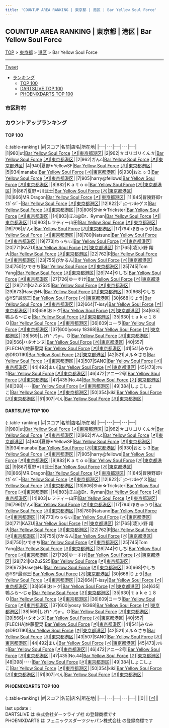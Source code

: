 ```yaml
---
title: 'COUNTUP AREA RANKING | 東京都 | 港区 | Bar Yellow Soul Force'
---
```

## COUNTUP AREA RANKING | 東京都 | 港区 | Bar Yellow Soul Force

[TOP](/darts/rank/) > [東京都](/darts/rank/東京都/) > [港区](/darts/rank/東京都/港区/) > Bar Yellow Soul Force

___

<a href="https://twitter.com/share?ref_src=twsrc%5Etfw" data-text="COUNTUP AREA RANKING | 東京都港区Bar Yellow Soul Force" class="twitter-share-button" data-hashtags="DARTSLIVE,PHOENIXDARTS,darts,ダーツ" data-show-count="false">Tweet</a>

* [ランキング](#カウントアップランキング)
    * [TOP 100](#top-100)
    * [DARTSLIVE TOP 100](#dartslive-top-100)
    * [PHOENIXDARTS TOP 100](#phoenixdarts-top-100)

### 市区町村

<ul>

</ul>

### カウントアップランキング

#### TOP 100



{:.table-ranking}
|#|スコア|名前|店名|所在地|
|---|---|---|---|---|
|1|980|<span class="rank-name-dl">ut</span>|<a href="/darts/rank/shops/f25f92408810e06f58d385ea46352d8f.html">Bar Yellow Soul Force</a> <a href="https://search.dartslive.com/jp/shop/f25f92408810e06f58d385ea46352d8f">[↗]</a>|<a href="/darts/rank/東京都/港区">東京都港区</a>|
|2|962|<span class="rank-name-dl">☆ゴリゴリくん☆</span>|<a href="/darts/rank/shops/f25f92408810e06f58d385ea46352d8f.html">Bar Yellow Soul Force</a> <a href="https://search.dartslive.com/jp/shop/f25f92408810e06f58d385ea46352d8f">[↗]</a>|<a href="/darts/rank/東京都/港区">東京都港区</a>|
|2|962|<span class="rank-name-dl">ガんc</span>|<a href="/darts/rank/shops/f25f92408810e06f58d385ea46352d8f.html">Bar Yellow Soul Force</a> <a href="https://search.dartslive.com/jp/shop/f25f92408810e06f58d385ea46352d8f">[↗]</a>|<a href="/darts/rank/東京都/港区">東京都港区</a>|
|4|940|<span class="rank-name-dl">夏野✴︎YellowSF</span>|<a href="/darts/rank/shops/f25f92408810e06f58d385ea46352d8f.html">Bar Yellow Soul Force</a> <a href="https://search.dartslive.com/jp/shop/f25f92408810e06f58d385ea46352d8f">[↗]</a>|<a href="/darts/rank/東京都/港区">東京都港区</a>|
|5|934|<span class="rank-name-dl">manabu</span>|<a href="/darts/rank/shops/f25f92408810e06f58d385ea46352d8f.html">Bar Yellow Soul Force</a> <a href="https://search.dartslive.com/jp/shop/f25f92408810e06f58d385ea46352d8f">[↗]</a>|<a href="/darts/rank/東京都/港区">東京都港区</a>|
|6|930|<span class="rank-name-dl">おとぅ:3</span>|<a href="/darts/rank/shops/f25f92408810e06f58d385ea46352d8f.html">Bar Yellow Soul Force</a> <a href="https://search.dartslive.com/jp/shop/f25f92408810e06f58d385ea46352d8f">[↗]</a>|<a href="/darts/rank/東京都/港区">東京都港区</a>|
|7|905|<span class="rank-name-dl">harry@fellows</span>|<a href="/darts/rank/shops/f25f92408810e06f58d385ea46352d8f.html">Bar Yellow Soul Force</a> <a href="https://search.dartslive.com/jp/shop/f25f92408810e06f58d385ea46352d8f">[↗]</a>|<a href="/darts/rank/東京都/港区">東京都港区</a>|
|8|882|<span class="rank-name-dl">Ｋａｔｏｏ</span>|<a href="/darts/rank/shops/f25f92408810e06f58d385ea46352d8f.html">Bar Yellow Soul Force</a> <a href="https://search.dartslive.com/jp/shop/f25f92408810e06f58d385ea46352d8f">[↗]</a>|<a href="/darts/rank/東京都/港区">東京都港区</a>|
|9|867|<span class="rank-name-dl">夏野✴︎川武士</span>|<a href="/darts/rank/shops/f25f92408810e06f58d385ea46352d8f.html">Bar Yellow Soul Force</a> <a href="https://search.dartslive.com/jp/shop/f25f92408810e06f58d385ea46352d8f">[↗]</a>|<a href="/darts/rank/東京都/港区">東京都港区</a>|
|10|866|<span class="rank-name-dl">MR.Dragon</span>|<a href="/darts/rank/shops/f25f92408810e06f58d385ea46352d8f.html">Bar Yellow Soul Force</a> <a href="https://search.dartslive.com/jp/shop/f25f92408810e06f58d385ea46352d8f">[↗]</a>|<a href="/darts/rank/東京都/港区">東京都港区</a>|
|11|845|<span class="rank-name-dl">冒険野郎ﾏｸｶﾞｲﾊﾞｰ</span>|<a href="/darts/rank/shops/f25f92408810e06f58d385ea46352d8f.html">Bar Yellow Soul Force</a> <a href="https://search.dartslive.com/jp/shop/f25f92408810e06f58d385ea46352d8f">[↗]</a>|<a href="/darts/rank/東京都/港区">東京都港区</a>|
|12|822|<span class="rank-name-dl">ｼﾞｮﾆｰﾔﾝdeゲス</span>|<a href="/darts/rank/shops/f25f92408810e06f58d385ea46352d8f.html">Bar Yellow Soul Force</a> <a href="https://search.dartslive.com/jp/shop/f25f92408810e06f58d385ea46352d8f">[↗]</a>|<a href="/darts/rank/東京都/港区">東京都港区</a>|
|13|806|<span class="rank-name-dl">Shin☆Trickster</span>|<a href="/darts/rank/shops/f25f92408810e06f58d385ea46352d8f.html">Bar Yellow Soul Force</a> <a href="https://search.dartslive.com/jp/shop/f25f92408810e06f58d385ea46352d8f">[↗]</a>|<a href="/darts/rank/東京都/港区">東京都港区</a>|
|14|803|<span class="rank-name-dl">ぼぶ@Dr．Ryman</span>|<a href="/darts/rank/shops/f25f92408810e06f58d385ea46352d8f.html">Bar Yellow Soul Force</a> <a href="https://search.dartslive.com/jp/shop/f25f92408810e06f58d385ea46352d8f">[↗]</a>|<a href="/darts/rank/東京都/港区">東京都港区</a>|
|14|803|<span class="rank-name-dl">レフティー山田</span>|<a href="/darts/rank/shops/f25f92408810e06f58d385ea46352d8f.html">Bar Yellow Soul Force</a> <a href="https://search.dartslive.com/jp/shop/f25f92408810e06f58d385ea46352d8f">[↗]</a>|<a href="/darts/rank/東京都/港区">東京都港区</a>|
|16|796|<span class="rank-name-dl">がんc</span>|<a href="/darts/rank/shops/f25f92408810e06f58d385ea46352d8f.html">Bar Yellow Soul Force</a> <a href="https://search.dartslive.com/jp/shop/f25f92408810e06f58d385ea46352d8f">[↗]</a>|<a href="/darts/rank/東京都/港区">東京都港区</a>|
|17|794|<span class="rank-name-dl">τβきゅうり</span>|<a href="/darts/rank/shops/f25f92408810e06f58d385ea46352d8f.html">Bar Yellow Soul Force</a> <a href="https://search.dartslive.com/jp/shop/f25f92408810e06f58d385ea46352d8f">[↗]</a>|<a href="/darts/rank/東京都/港区">東京都港区</a>|
|18|780|<span class="rank-name-dl">Natsuno</span>|<a href="/darts/rank/shops/f25f92408810e06f58d385ea46352d8f.html">Bar Yellow Soul Force</a> <a href="https://search.dartslive.com/jp/shop/f25f92408810e06f58d385ea46352d8f">[↗]</a>|<a href="/darts/rank/東京都/港区">東京都港区</a>|
|19|773|<span class="rank-name-dl">わっちぃ</span>|<a href="/darts/rank/shops/f25f92408810e06f58d385ea46352d8f.html">Bar Yellow Soul Force</a> <a href="https://search.dartslive.com/jp/shop/f25f92408810e06f58d385ea46352d8f">[↗]</a>|<a href="/darts/rank/東京都/港区">東京都港区</a>|
|20|771|<span class="rank-name-dl">KAZU</span>|<a href="/darts/rank/shops/f25f92408810e06f58d385ea46352d8f.html">Bar Yellow Soul Force</a> <a href="https://search.dartslive.com/jp/shop/f25f92408810e06f58d385ea46352d8f">[↗]</a>|<a href="/darts/rank/東京都/港区">東京都港区</a>|
|21|765|<span class="rank-name-dl">[凌]小野 翔大</span>|<a href="/darts/rank/shops/f25f92408810e06f58d385ea46352d8f.html">Bar Yellow Soul Force</a> <a href="https://search.dartslive.com/jp/shop/f25f92408810e06f58d385ea46352d8f">[↗]</a>|<a href="/darts/rank/東京都/港区">東京都港区</a>|
|22|762|<span class="rank-name-dl">R</span>|<a href="/darts/rank/shops/f25f92408810e06f58d385ea46352d8f.html">Bar Yellow Soul Force</a> <a href="https://search.dartslive.com/jp/shop/f25f92408810e06f58d385ea46352d8f">[↗]</a>|<a href="/darts/rank/東京都/港区">東京都港区</a>|
|23|755|<span class="rank-name-dl">ぴかるん</span>|<a href="/darts/rank/shops/f25f92408810e06f58d385ea46352d8f.html">Bar Yellow Soul Force</a> <a href="https://search.dartslive.com/jp/shop/f25f92408810e06f58d385ea46352d8f">[↗]</a>|<a href="/darts/rank/東京都/港区">東京都港区</a>|
|24|750|<span class="rank-name-dl">ひできち</span>|<a href="/darts/rank/shops/f25f92408810e06f58d385ea46352d8f.html">Bar Yellow Soul Force</a> <a href="https://search.dartslive.com/jp/shop/f25f92408810e06f58d385ea46352d8f">[↗]</a>|<a href="/darts/rank/東京都/港区">東京都港区</a>|
|25|745|<span class="rank-name-dl">Tom Yang</span>|<a href="/darts/rank/shops/f25f92408810e06f58d385ea46352d8f.html">Bar Yellow Soul Force</a> <a href="https://search.dartslive.com/jp/shop/f25f92408810e06f58d385ea46352d8f">[↗]</a>|<a href="/darts/rank/東京都/港区">東京都港区</a>|
|26|744|<span class="rank-name-dl">やしち</span>|<a href="/darts/rank/shops/f25f92408810e06f58d385ea46352d8f.html">Bar Yellow Soul Force</a> <a href="https://search.dartslive.com/jp/shop/f25f92408810e06f58d385ea46352d8f">[↗]</a>|<a href="/darts/rank/東京都/港区">東京都港区</a>|
|27|726|<span class="rank-name-dl">ゆーすけ</span>|<a href="/darts/rank/shops/f25f92408810e06f58d385ea46352d8f.html">Bar Yellow Soul Force</a> <a href="https://search.dartslive.com/jp/shop/f25f92408810e06f58d385ea46352d8f">[↗]</a>|<a href="/darts/rank/東京都/港区">東京都港区</a>|
|28|721|<span class="rank-name-dl">KaZu2525</span>|<a href="/darts/rank/shops/f25f92408810e06f58d385ea46352d8f.html">Bar Yellow Soul Force</a> <a href="https://search.dartslive.com/jp/shop/f25f92408810e06f58d385ea46352d8f">[↗]</a>|<a href="/darts/rank/東京都/港区">東京都港区</a>|
|29|673|<span class="rank-name-dl">Hase@HJ</span>|<a href="/darts/rank/shops/f25f92408810e06f58d385ea46352d8f.html">Bar Yellow Soul Force</a> <a href="https://search.dartslive.com/jp/shop/f25f92408810e06f58d385ea46352d8f">[↗]</a>|<a href="/darts/rank/東京都/港区">東京都港区</a>|
|30|668|<span class="rank-name-dl">やしち@YSF最弱王</span>|<a href="/darts/rank/shops/f25f92408810e06f58d385ea46352d8f.html">Bar Yellow Soul Force</a> <a href="https://search.dartslive.com/jp/shop/f25f92408810e06f58d385ea46352d8f">[↗]</a>|<a href="/darts/rank/東京都/港区">東京都港区</a>|
|30|668|<span class="rank-name-dl">りょう</span>|<a href="/darts/rank/shops/f25f92408810e06f58d385ea46352d8f.html">Bar Yellow Soul Force</a> <a href="https://search.dartslive.com/jp/shop/f25f92408810e06f58d385ea46352d8f">[↗]</a>|<a href="/darts/rank/東京都/港区">東京都港区</a>|
|32|664|<span class="rank-name-dl">T-issy</span>|<a href="/darts/rank/shops/f25f92408810e06f58d385ea46352d8f.html">Bar Yellow Soul Force</a> <a href="https://search.dartslive.com/jp/shop/f25f92408810e06f58d385ea46352d8f">[↗]</a>|<a href="/darts/rank/東京都/港区">東京都港区</a>|
|33|658|<span class="rank-name-dl">おトク</span>|<a href="/darts/rank/shops/f25f92408810e06f58d385ea46352d8f.html">Bar Yellow Soul Force</a> <a href="https://search.dartslive.com/jp/shop/f25f92408810e06f58d385ea46352d8f">[↗]</a>|<a href="/darts/rank/東京都/港区">東京都港区</a>|
|34|635|<span class="rank-name-dl">鴨ふら～じゅ</span>|<a href="/darts/rank/shops/f25f92408810e06f58d385ea46352d8f.html">Bar Yellow Soul Force</a> <a href="https://search.dartslive.com/jp/shop/f25f92408810e06f58d385ea46352d8f">[↗]</a>|<a href="/darts/rank/東京都/港区">東京都港区</a>|
|35|630|<span class="rank-name-dl">ｔａｋｅ１８０</span>|<a href="/darts/rank/shops/f25f92408810e06f58d385ea46352d8f.html">Bar Yellow Soul Force</a> <a href="https://search.dartslive.com/jp/shop/f25f92408810e06f58d385ea46352d8f">[↗]</a>|<a href="/darts/rank/東京都/港区">東京都港区</a>|
|36|609|<span class="rank-name-dl">コーラ</span>|<a href="/darts/rank/shops/f25f92408810e06f58d385ea46352d8f.html">Bar Yellow Soul Force</a> <a href="https://search.dartslive.com/jp/shop/f25f92408810e06f58d385ea46352d8f">[↗]</a>|<a href="/darts/rank/東京都/港区">東京都港区</a>|
|37|600|<span class="rank-name-dl">yossy 18368</span>|<a href="/darts/rank/shops/f25f92408810e06f58d385ea46352d8f.html">Bar Yellow Soul Force</a> <a href="https://search.dartslive.com/jp/shop/f25f92408810e06f58d385ea46352d8f">[↗]</a>|<a href="/darts/rank/東京都/港区">東京都港区</a>|
|38|569|<span class="rank-name-dl">しげ(^ .^)y-。○</span>|<a href="/darts/rank/shops/f25f92408810e06f58d385ea46352d8f.html">Bar Yellow Soul Force</a> <a href="https://search.dartslive.com/jp/shop/f25f92408810e06f58d385ea46352d8f">[↗]</a>|<a href="/darts/rank/東京都/港区">東京都港区</a>|
|39|566|<span class="rank-name-dl">ハタオンヌ</span>|<a href="/darts/rank/shops/f25f92408810e06f58d385ea46352d8f.html">Bar Yellow Soul Force</a> <a href="https://search.dartslive.com/jp/shop/f25f92408810e06f58d385ea46352d8f">[↗]</a>|<a href="/darts/rank/東京都/港区">東京都港区</a>|
|40|557|<span class="rank-name-dl">[FLECHA]佐藤聖晃</span>|<a href="/darts/rank/shops/f25f92408810e06f58d385ea46352d8f.html">Bar Yellow Soul Force</a> <a href="https://search.dartslive.com/jp/shop/f25f92408810e06f58d385ea46352d8f">[↗]</a>|<a href="/darts/rank/東京都/港区">東京都港区</a>|
|41|541|<span class="rank-name-dl">みなみ@DROTIKI</span>|<a href="/darts/rank/shops/f25f92408810e06f58d385ea46352d8f.html">Bar Yellow Soul Force</a> <a href="https://search.dartslive.com/jp/shop/f25f92408810e06f58d385ea46352d8f">[↗]</a>|<a href="/darts/rank/東京都/港区">東京都港区</a>|
|42|521|<span class="rank-name-dl">メル☆さち</span>|<a href="/darts/rank/shops/f25f92408810e06f58d385ea46352d8f.html">Bar Yellow Soul Force</a> <a href="https://search.dartslive.com/jp/shop/f25f92408810e06f58d385ea46352d8f">[↗]</a>|<a href="/darts/rank/東京都/港区">東京都港区</a>|
|43|507|<span class="rank-name-dl">SANO</span>|<a href="/darts/rank/shops/f25f92408810e06f58d385ea46352d8f.html">Bar Yellow Soul Force</a> <a href="https://search.dartslive.com/jp/shop/f25f92408810e06f58d385ea46352d8f">[↗]</a>|<a href="/darts/rank/東京都/港区">東京都港区</a>|
|44|492|<span class="rank-name-dl">まい</span>|<a href="/darts/rank/shops/f25f92408810e06f58d385ea46352d8f.html">Bar Yellow Soul Force</a> <a href="https://search.dartslive.com/jp/shop/f25f92408810e06f58d385ea46352d8f">[↗]</a>|<a href="/darts/rank/東京都/港区">東京都港区</a>|
|45|473|<span class="rank-name-dl">ﾌｧﾙｺ</span>|<a href="/darts/rank/shops/f25f92408810e06f58d385ea46352d8f.html">Bar Yellow Soul Force</a> <a href="https://search.dartslive.com/jp/shop/f25f92408810e06f58d385ea46352d8f">[↗]</a>|<a href="/darts/rank/東京都/港区">東京都港区</a>|
|46|472|<span class="rank-name-dl">アニー2号</span>|<a href="/darts/rank/shops/f25f92408810e06f58d385ea46352d8f.html">Bar Yellow Soul Force</a> <a href="https://search.dartslive.com/jp/shop/f25f92408810e06f58d385ea46352d8f">[↗]</a>|<a href="/darts/rank/東京都/港区">東京都港区</a>|
|47|435|<span class="rank-name-dl">No.44</span>|<a href="/darts/rank/shops/f25f92408810e06f58d385ea46352d8f.html">Bar Yellow Soul Force</a> <a href="https://search.dartslive.com/jp/shop/f25f92408810e06f58d385ea46352d8f">[↗]</a>|<a href="/darts/rank/東京都/港区">東京都港区</a>|
|48|398|<span class="rank-name-dl">----</span>|<a href="/darts/rank/shops/f25f92408810e06f58d385ea46352d8f.html">Bar Yellow Soul Force</a> <a href="https://search.dartslive.com/jp/shop/f25f92408810e06f58d385ea46352d8f">[↗]</a>|<a href="/darts/rank/東京都/港区">東京都港区</a>|
|49|384|<span class="rank-name-dl">しょこしょこ</span>|<a href="/darts/rank/shops/f25f92408810e06f58d385ea46352d8f.html">Bar Yellow Soul Force</a> <a href="https://search.dartslive.com/jp/shop/f25f92408810e06f58d385ea46352d8f">[↗]</a>|<a href="/darts/rank/東京都/港区">東京都港区</a>|
|50|354|<span class="rank-name-dl">kiki</span>|<a href="/darts/rank/shops/f25f92408810e06f58d385ea46352d8f.html">Bar Yellow Soul Force</a> <a href="https://search.dartslive.com/jp/shop/f25f92408810e06f58d385ea46352d8f">[↗]</a>|<a href="/darts/rank/東京都/港区">東京都港区</a>|
|51|307|<span class="rank-name-dl">ぺん</span>|<a href="/darts/rank/shops/f25f92408810e06f58d385ea46352d8f.html">Bar Yellow Soul Force</a> <a href="https://search.dartslive.com/jp/shop/f25f92408810e06f58d385ea46352d8f">[↗]</a>|<a href="/darts/rank/東京都/港区">東京都港区</a>|


#### DARTSLIVE TOP 100



{:.table-ranking}
|#|スコア|名前|店名|所在地|
|---|---|---|---|---|
|1|980|<span class="rank-name-dl">ut</span>|<a href="/darts/rank/shops/f25f92408810e06f58d385ea46352d8f.html">Bar Yellow Soul Force</a> <a href="https://search.dartslive.com/jp/shop/f25f92408810e06f58d385ea46352d8f">[↗]</a>|<a href="/darts/rank/東京都/港区">東京都港区</a>|
|2|962|<span class="rank-name-dl">☆ゴリゴリくん☆</span>|<a href="/darts/rank/shops/f25f92408810e06f58d385ea46352d8f.html">Bar Yellow Soul Force</a> <a href="https://search.dartslive.com/jp/shop/f25f92408810e06f58d385ea46352d8f">[↗]</a>|<a href="/darts/rank/東京都/港区">東京都港区</a>|
|2|962|<span class="rank-name-dl">ガんc</span>|<a href="/darts/rank/shops/f25f92408810e06f58d385ea46352d8f.html">Bar Yellow Soul Force</a> <a href="https://search.dartslive.com/jp/shop/f25f92408810e06f58d385ea46352d8f">[↗]</a>|<a href="/darts/rank/東京都/港区">東京都港区</a>|
|4|940|<span class="rank-name-dl">夏野✴︎YellowSF</span>|<a href="/darts/rank/shops/f25f92408810e06f58d385ea46352d8f.html">Bar Yellow Soul Force</a> <a href="https://search.dartslive.com/jp/shop/f25f92408810e06f58d385ea46352d8f">[↗]</a>|<a href="/darts/rank/東京都/港区">東京都港区</a>|
|5|934|<span class="rank-name-dl">manabu</span>|<a href="/darts/rank/shops/f25f92408810e06f58d385ea46352d8f.html">Bar Yellow Soul Force</a> <a href="https://search.dartslive.com/jp/shop/f25f92408810e06f58d385ea46352d8f">[↗]</a>|<a href="/darts/rank/東京都/港区">東京都港区</a>|
|6|930|<span class="rank-name-dl">おとぅ:3</span>|<a href="/darts/rank/shops/f25f92408810e06f58d385ea46352d8f.html">Bar Yellow Soul Force</a> <a href="https://search.dartslive.com/jp/shop/f25f92408810e06f58d385ea46352d8f">[↗]</a>|<a href="/darts/rank/東京都/港区">東京都港区</a>|
|7|905|<span class="rank-name-dl">harry@fellows</span>|<a href="/darts/rank/shops/f25f92408810e06f58d385ea46352d8f.html">Bar Yellow Soul Force</a> <a href="https://search.dartslive.com/jp/shop/f25f92408810e06f58d385ea46352d8f">[↗]</a>|<a href="/darts/rank/東京都/港区">東京都港区</a>|
|8|882|<span class="rank-name-dl">Ｋａｔｏｏ</span>|<a href="/darts/rank/shops/f25f92408810e06f58d385ea46352d8f.html">Bar Yellow Soul Force</a> <a href="https://search.dartslive.com/jp/shop/f25f92408810e06f58d385ea46352d8f">[↗]</a>|<a href="/darts/rank/東京都/港区">東京都港区</a>|
|9|867|<span class="rank-name-dl">夏野✴︎川武士</span>|<a href="/darts/rank/shops/f25f92408810e06f58d385ea46352d8f.html">Bar Yellow Soul Force</a> <a href="https://search.dartslive.com/jp/shop/f25f92408810e06f58d385ea46352d8f">[↗]</a>|<a href="/darts/rank/東京都/港区">東京都港区</a>|
|10|866|<span class="rank-name-dl">MR.Dragon</span>|<a href="/darts/rank/shops/f25f92408810e06f58d385ea46352d8f.html">Bar Yellow Soul Force</a> <a href="https://search.dartslive.com/jp/shop/f25f92408810e06f58d385ea46352d8f">[↗]</a>|<a href="/darts/rank/東京都/港区">東京都港区</a>|
|11|845|<span class="rank-name-dl">冒険野郎ﾏｸｶﾞｲﾊﾞｰ</span>|<a href="/darts/rank/shops/f25f92408810e06f58d385ea46352d8f.html">Bar Yellow Soul Force</a> <a href="https://search.dartslive.com/jp/shop/f25f92408810e06f58d385ea46352d8f">[↗]</a>|<a href="/darts/rank/東京都/港区">東京都港区</a>|
|12|822|<span class="rank-name-dl">ｼﾞｮﾆｰﾔﾝdeゲス</span>|<a href="/darts/rank/shops/f25f92408810e06f58d385ea46352d8f.html">Bar Yellow Soul Force</a> <a href="https://search.dartslive.com/jp/shop/f25f92408810e06f58d385ea46352d8f">[↗]</a>|<a href="/darts/rank/東京都/港区">東京都港区</a>|
|13|806|<span class="rank-name-dl">Shin☆Trickster</span>|<a href="/darts/rank/shops/f25f92408810e06f58d385ea46352d8f.html">Bar Yellow Soul Force</a> <a href="https://search.dartslive.com/jp/shop/f25f92408810e06f58d385ea46352d8f">[↗]</a>|<a href="/darts/rank/東京都/港区">東京都港区</a>|
|14|803|<span class="rank-name-dl">ぼぶ@Dr．Ryman</span>|<a href="/darts/rank/shops/f25f92408810e06f58d385ea46352d8f.html">Bar Yellow Soul Force</a> <a href="https://search.dartslive.com/jp/shop/f25f92408810e06f58d385ea46352d8f">[↗]</a>|<a href="/darts/rank/東京都/港区">東京都港区</a>|
|14|803|<span class="rank-name-dl">レフティー山田</span>|<a href="/darts/rank/shops/f25f92408810e06f58d385ea46352d8f.html">Bar Yellow Soul Force</a> <a href="https://search.dartslive.com/jp/shop/f25f92408810e06f58d385ea46352d8f">[↗]</a>|<a href="/darts/rank/東京都/港区">東京都港区</a>|
|16|796|<span class="rank-name-dl">がんc</span>|<a href="/darts/rank/shops/f25f92408810e06f58d385ea46352d8f.html">Bar Yellow Soul Force</a> <a href="https://search.dartslive.com/jp/shop/f25f92408810e06f58d385ea46352d8f">[↗]</a>|<a href="/darts/rank/東京都/港区">東京都港区</a>|
|17|794|<span class="rank-name-dl">τβきゅうり</span>|<a href="/darts/rank/shops/f25f92408810e06f58d385ea46352d8f.html">Bar Yellow Soul Force</a> <a href="https://search.dartslive.com/jp/shop/f25f92408810e06f58d385ea46352d8f">[↗]</a>|<a href="/darts/rank/東京都/港区">東京都港区</a>|
|18|780|<span class="rank-name-dl">Natsuno</span>|<a href="/darts/rank/shops/f25f92408810e06f58d385ea46352d8f.html">Bar Yellow Soul Force</a> <a href="https://search.dartslive.com/jp/shop/f25f92408810e06f58d385ea46352d8f">[↗]</a>|<a href="/darts/rank/東京都/港区">東京都港区</a>|
|19|773|<span class="rank-name-dl">わっちぃ</span>|<a href="/darts/rank/shops/f25f92408810e06f58d385ea46352d8f.html">Bar Yellow Soul Force</a> <a href="https://search.dartslive.com/jp/shop/f25f92408810e06f58d385ea46352d8f">[↗]</a>|<a href="/darts/rank/東京都/港区">東京都港区</a>|
|20|771|<span class="rank-name-dl">KAZU</span>|<a href="/darts/rank/shops/f25f92408810e06f58d385ea46352d8f.html">Bar Yellow Soul Force</a> <a href="https://search.dartslive.com/jp/shop/f25f92408810e06f58d385ea46352d8f">[↗]</a>|<a href="/darts/rank/東京都/港区">東京都港区</a>|
|21|765|<span class="rank-name-dl">[凌]小野 翔大</span>|<a href="/darts/rank/shops/f25f92408810e06f58d385ea46352d8f.html">Bar Yellow Soul Force</a> <a href="https://search.dartslive.com/jp/shop/f25f92408810e06f58d385ea46352d8f">[↗]</a>|<a href="/darts/rank/東京都/港区">東京都港区</a>|
|22|762|<span class="rank-name-dl">R</span>|<a href="/darts/rank/shops/f25f92408810e06f58d385ea46352d8f.html">Bar Yellow Soul Force</a> <a href="https://search.dartslive.com/jp/shop/f25f92408810e06f58d385ea46352d8f">[↗]</a>|<a href="/darts/rank/東京都/港区">東京都港区</a>|
|23|755|<span class="rank-name-dl">ぴかるん</span>|<a href="/darts/rank/shops/f25f92408810e06f58d385ea46352d8f.html">Bar Yellow Soul Force</a> <a href="https://search.dartslive.com/jp/shop/f25f92408810e06f58d385ea46352d8f">[↗]</a>|<a href="/darts/rank/東京都/港区">東京都港区</a>|
|24|750|<span class="rank-name-dl">ひできち</span>|<a href="/darts/rank/shops/f25f92408810e06f58d385ea46352d8f.html">Bar Yellow Soul Force</a> <a href="https://search.dartslive.com/jp/shop/f25f92408810e06f58d385ea46352d8f">[↗]</a>|<a href="/darts/rank/東京都/港区">東京都港区</a>|
|25|745|<span class="rank-name-dl">Tom Yang</span>|<a href="/darts/rank/shops/f25f92408810e06f58d385ea46352d8f.html">Bar Yellow Soul Force</a> <a href="https://search.dartslive.com/jp/shop/f25f92408810e06f58d385ea46352d8f">[↗]</a>|<a href="/darts/rank/東京都/港区">東京都港区</a>|
|26|744|<span class="rank-name-dl">やしち</span>|<a href="/darts/rank/shops/f25f92408810e06f58d385ea46352d8f.html">Bar Yellow Soul Force</a> <a href="https://search.dartslive.com/jp/shop/f25f92408810e06f58d385ea46352d8f">[↗]</a>|<a href="/darts/rank/東京都/港区">東京都港区</a>|
|27|726|<span class="rank-name-dl">ゆーすけ</span>|<a href="/darts/rank/shops/f25f92408810e06f58d385ea46352d8f.html">Bar Yellow Soul Force</a> <a href="https://search.dartslive.com/jp/shop/f25f92408810e06f58d385ea46352d8f">[↗]</a>|<a href="/darts/rank/東京都/港区">東京都港区</a>|
|28|721|<span class="rank-name-dl">KaZu2525</span>|<a href="/darts/rank/shops/f25f92408810e06f58d385ea46352d8f.html">Bar Yellow Soul Force</a> <a href="https://search.dartslive.com/jp/shop/f25f92408810e06f58d385ea46352d8f">[↗]</a>|<a href="/darts/rank/東京都/港区">東京都港区</a>|
|29|673|<span class="rank-name-dl">Hase@HJ</span>|<a href="/darts/rank/shops/f25f92408810e06f58d385ea46352d8f.html">Bar Yellow Soul Force</a> <a href="https://search.dartslive.com/jp/shop/f25f92408810e06f58d385ea46352d8f">[↗]</a>|<a href="/darts/rank/東京都/港区">東京都港区</a>|
|30|668|<span class="rank-name-dl">やしち@YSF最弱王</span>|<a href="/darts/rank/shops/f25f92408810e06f58d385ea46352d8f.html">Bar Yellow Soul Force</a> <a href="https://search.dartslive.com/jp/shop/f25f92408810e06f58d385ea46352d8f">[↗]</a>|<a href="/darts/rank/東京都/港区">東京都港区</a>|
|30|668|<span class="rank-name-dl">りょう</span>|<a href="/darts/rank/shops/f25f92408810e06f58d385ea46352d8f.html">Bar Yellow Soul Force</a> <a href="https://search.dartslive.com/jp/shop/f25f92408810e06f58d385ea46352d8f">[↗]</a>|<a href="/darts/rank/東京都/港区">東京都港区</a>|
|32|664|<span class="rank-name-dl">T-issy</span>|<a href="/darts/rank/shops/f25f92408810e06f58d385ea46352d8f.html">Bar Yellow Soul Force</a> <a href="https://search.dartslive.com/jp/shop/f25f92408810e06f58d385ea46352d8f">[↗]</a>|<a href="/darts/rank/東京都/港区">東京都港区</a>|
|33|658|<span class="rank-name-dl">おトク</span>|<a href="/darts/rank/shops/f25f92408810e06f58d385ea46352d8f.html">Bar Yellow Soul Force</a> <a href="https://search.dartslive.com/jp/shop/f25f92408810e06f58d385ea46352d8f">[↗]</a>|<a href="/darts/rank/東京都/港区">東京都港区</a>|
|34|635|<span class="rank-name-dl">鴨ふら～じゅ</span>|<a href="/darts/rank/shops/f25f92408810e06f58d385ea46352d8f.html">Bar Yellow Soul Force</a> <a href="https://search.dartslive.com/jp/shop/f25f92408810e06f58d385ea46352d8f">[↗]</a>|<a href="/darts/rank/東京都/港区">東京都港区</a>|
|35|630|<span class="rank-name-dl">ｔａｋｅ１８０</span>|<a href="/darts/rank/shops/f25f92408810e06f58d385ea46352d8f.html">Bar Yellow Soul Force</a> <a href="https://search.dartslive.com/jp/shop/f25f92408810e06f58d385ea46352d8f">[↗]</a>|<a href="/darts/rank/東京都/港区">東京都港区</a>|
|36|609|<span class="rank-name-dl">コーラ</span>|<a href="/darts/rank/shops/f25f92408810e06f58d385ea46352d8f.html">Bar Yellow Soul Force</a> <a href="https://search.dartslive.com/jp/shop/f25f92408810e06f58d385ea46352d8f">[↗]</a>|<a href="/darts/rank/東京都/港区">東京都港区</a>|
|37|600|<span class="rank-name-dl">yossy 18368</span>|<a href="/darts/rank/shops/f25f92408810e06f58d385ea46352d8f.html">Bar Yellow Soul Force</a> <a href="https://search.dartslive.com/jp/shop/f25f92408810e06f58d385ea46352d8f">[↗]</a>|<a href="/darts/rank/東京都/港区">東京都港区</a>|
|38|569|<span class="rank-name-dl">しげ(^ .^)y-。○</span>|<a href="/darts/rank/shops/f25f92408810e06f58d385ea46352d8f.html">Bar Yellow Soul Force</a> <a href="https://search.dartslive.com/jp/shop/f25f92408810e06f58d385ea46352d8f">[↗]</a>|<a href="/darts/rank/東京都/港区">東京都港区</a>|
|39|566|<span class="rank-name-dl">ハタオンヌ</span>|<a href="/darts/rank/shops/f25f92408810e06f58d385ea46352d8f.html">Bar Yellow Soul Force</a> <a href="https://search.dartslive.com/jp/shop/f25f92408810e06f58d385ea46352d8f">[↗]</a>|<a href="/darts/rank/東京都/港区">東京都港区</a>|
|40|557|<span class="rank-name-dl">[FLECHA]佐藤聖晃</span>|<a href="/darts/rank/shops/f25f92408810e06f58d385ea46352d8f.html">Bar Yellow Soul Force</a> <a href="https://search.dartslive.com/jp/shop/f25f92408810e06f58d385ea46352d8f">[↗]</a>|<a href="/darts/rank/東京都/港区">東京都港区</a>|
|41|541|<span class="rank-name-dl">みなみ@DROTIKI</span>|<a href="/darts/rank/shops/f25f92408810e06f58d385ea46352d8f.html">Bar Yellow Soul Force</a> <a href="https://search.dartslive.com/jp/shop/f25f92408810e06f58d385ea46352d8f">[↗]</a>|<a href="/darts/rank/東京都/港区">東京都港区</a>|
|42|521|<span class="rank-name-dl">メル☆さち</span>|<a href="/darts/rank/shops/f25f92408810e06f58d385ea46352d8f.html">Bar Yellow Soul Force</a> <a href="https://search.dartslive.com/jp/shop/f25f92408810e06f58d385ea46352d8f">[↗]</a>|<a href="/darts/rank/東京都/港区">東京都港区</a>|
|43|507|<span class="rank-name-dl">SANO</span>|<a href="/darts/rank/shops/f25f92408810e06f58d385ea46352d8f.html">Bar Yellow Soul Force</a> <a href="https://search.dartslive.com/jp/shop/f25f92408810e06f58d385ea46352d8f">[↗]</a>|<a href="/darts/rank/東京都/港区">東京都港区</a>|
|44|492|<span class="rank-name-dl">まい</span>|<a href="/darts/rank/shops/f25f92408810e06f58d385ea46352d8f.html">Bar Yellow Soul Force</a> <a href="https://search.dartslive.com/jp/shop/f25f92408810e06f58d385ea46352d8f">[↗]</a>|<a href="/darts/rank/東京都/港区">東京都港区</a>|
|45|473|<span class="rank-name-dl">ﾌｧﾙｺ</span>|<a href="/darts/rank/shops/f25f92408810e06f58d385ea46352d8f.html">Bar Yellow Soul Force</a> <a href="https://search.dartslive.com/jp/shop/f25f92408810e06f58d385ea46352d8f">[↗]</a>|<a href="/darts/rank/東京都/港区">東京都港区</a>|
|46|472|<span class="rank-name-dl">アニー2号</span>|<a href="/darts/rank/shops/f25f92408810e06f58d385ea46352d8f.html">Bar Yellow Soul Force</a> <a href="https://search.dartslive.com/jp/shop/f25f92408810e06f58d385ea46352d8f">[↗]</a>|<a href="/darts/rank/東京都/港区">東京都港区</a>|
|47|435|<span class="rank-name-dl">No.44</span>|<a href="/darts/rank/shops/f25f92408810e06f58d385ea46352d8f.html">Bar Yellow Soul Force</a> <a href="https://search.dartslive.com/jp/shop/f25f92408810e06f58d385ea46352d8f">[↗]</a>|<a href="/darts/rank/東京都/港区">東京都港区</a>|
|48|398|<span class="rank-name-dl">----</span>|<a href="/darts/rank/shops/f25f92408810e06f58d385ea46352d8f.html">Bar Yellow Soul Force</a> <a href="https://search.dartslive.com/jp/shop/f25f92408810e06f58d385ea46352d8f">[↗]</a>|<a href="/darts/rank/東京都/港区">東京都港区</a>|
|49|384|<span class="rank-name-dl">しょこしょこ</span>|<a href="/darts/rank/shops/f25f92408810e06f58d385ea46352d8f.html">Bar Yellow Soul Force</a> <a href="https://search.dartslive.com/jp/shop/f25f92408810e06f58d385ea46352d8f">[↗]</a>|<a href="/darts/rank/東京都/港区">東京都港区</a>|
|50|354|<span class="rank-name-dl">kiki</span>|<a href="/darts/rank/shops/f25f92408810e06f58d385ea46352d8f.html">Bar Yellow Soul Force</a> <a href="https://search.dartslive.com/jp/shop/f25f92408810e06f58d385ea46352d8f">[↗]</a>|<a href="/darts/rank/東京都/港区">東京都港区</a>|
|51|307|<span class="rank-name-dl">ぺん</span>|<a href="/darts/rank/shops/f25f92408810e06f58d385ea46352d8f.html">Bar Yellow Soul Force</a> <a href="https://search.dartslive.com/jp/shop/f25f92408810e06f58d385ea46352d8f">[↗]</a>|<a href="/darts/rank/東京都/港区">東京都港区</a>|


#### PHOENIXDARTS TOP 100



{:.table-ranking}
|#|スコア|名前|店名|所在地|
|---|---|---|---|---|
||0|<span class="rank-name-dl"> </span>|<a href="/darts/rank/shops/.html"></a> <a href="">[↗]</a>|<a href="/darts/rank//"></a>|


<div class="footer border-top border-gray-light mt-5 pt-3 text-right text-gray">
    last update : <span style="font-weight: italic" id="foot_last_modified"></span><br />
    DARTSLIVE は 株式会社ダーツライブ社 の登録商標です<br />
    PHOENIXDARTS は フェニックスダーツジャパン株式会社 の登録商標です<br />
</div>

<script src="https://cdnjs.cloudflare.com/ajax/libs/jquery.tablesorter/2.31.3/js/jquery.tablesorter.min.js" integrity="sha512-qzgd5cYSZcosqpzpn7zF2ZId8f/8CHmFKZ8j7mU4OUXTNRd5g+ZHBPsgKEwoqxCtdQvExE5LprwwPAgoicguNg==" crossorigin="anonymous" referrerpolicy="no-referrer"></script>
<link rel="stylesheet" href="https://cdnjs.cloudflare.com/ajax/libs/jquery.tablesorter/2.31.3/css/theme.default.min.css" integrity="sha512-wghhOJkjQX0Lh3NSWvNKeZ0ZpNn+SPVXX1Qyc9OCaogADktxrBiBdKGDoqVUOyhStvMBmJQ8ZdMHiR3wuEq8+w==" crossorigin="anonymous" referrerpolicy="no-referrer" />
<script>
$(function() {
    $(".table-ranking").tablesorter({sortList:[[0, 0]]});
    $("#foot_last_modified").text(formatDate(new Date(document.lastModified), 'yyyy-MM-dd HH:mm:ss'));
});
</script>

<script async src="https://platform.twitter.com/widgets.js" charset="utf-8"></script>